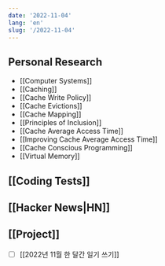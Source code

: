 ```yaml
---
date: '2022-11-04'
lang: 'en'
slug: '/2022-11-04'
---
```


## Personal Research

- [[Computer Systems]]
- [[Caching]]
- [[Cache Write Policy]]
- [[Cache Evictions]]
- [[Cache Mapping]]
- [[Principles of Inclusion]]
- [[Cache Average Access Time]]
- [[Improving Cache Average Access Time]]
- [[Cache Conscious Programming]]
- [[Virtual Memory]]

## [[Coding Tests]]

## [[Hacker News|HN]]

## [[Project]]

- [ ] [[2022년 11월 한 달간 일기 쓰기]]
